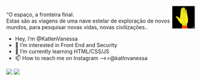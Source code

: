 <img src="https://raw.githubusercontent.com/KatlenVanessa/KatlenVanessa/master/200w.gif" align=right width="60px" > 

“O espaço, a fronteira final.                                                                                                                                                 
Estas são as viagens de uma nave estelar de exploração 
de novos mundos, para pesquisar novas vidas,
novas civilizações..

- Hey, I’m @KatlenVanessa 
- 👀 I’m interested in Front End and Security
- 🌱 I’m currently learning HTML/CSS/JS
- 📫 How to reach me on Instagram -->>@katlnvanessa

<img width="417px" src="https://github-readme-stats.vercel.app/api?username=KatlenVanessa&show_icons=true&hide_border=false&&count_private=true&include_all_commits=true&theme=dark" /> <img width="400px" src="https://github-readme-stats.vercel.app/api/top-langs/?username=KatlenVanessa&theme=dark" />
